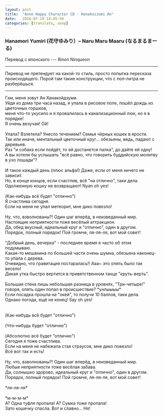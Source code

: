 ```yaml
---
layout: post
title:  "Anne Happy Character CD - Hanakoizumi An"
date:   2016-07-19 14:45:50
categories: [translate, song]
---
```

<div class="modal fade" id="myModal" tabindex="-1" role="dialog" aria-labelledby="myModalLabel" aria-hidden="true">
      <div class="modal-dialog">
        <div class="modal-content">
		<center>
          <div class="modal-body">               
          </div>
		</center>
        </div><!-- /.modal-content -->
      </div><!-- /.modal-dialog -->
    </div><!-- /.modal -->

<div class="thumbnails">
</div>

### Hanamori Yumiri (花守ゆみり）&ndash; Naru Maru Maaru (なるまるまーる) 

Перевод с японского --- Rinon Ninqueon<br>
<hr>
Перевод не претендует на какой-то стиль, просто попытка пересказа происходящего. Порой там такие конструкции, что с пол-литра не разберёшься.
<hr>
Гхм, меня зовут Ан Ханакойдзуми.<br>
Уйдя из дома три часа назад, я упала в рисовое поле, пошёл дождь из цветочных горшков,<br>
меня что-то укусило и я провалилась в канализационный люк, но я в порядке!<br>
Я очень везучая! Ой!<br>
<br>
Упала? Взлетела? Унесло течением? Семья чёрных кошек в ярости.<br>
Так или иначе, ментальный цветочный круг... обезьяны, ведь, падают с деревьев.<br>
Раз "и собака если пойдёт, то ей достанется палка", до дайте ей одну!<br>
А вы хотели бы услышать "всё равно, что говорить буддийскую молитву в ухо лошади"?<br>
<br>
И такое каждый день (плюс альфа!) Даже, если от меня ничего не зависит.<br>
Но, в конце концов, если счастлив, всё "на отлично", таки дела.<br>
Одолженную кошку не возвращают! Nyan oh yes!<br>
<br>
(Как-нибудь всё будет "отлично")<br>
Я счастлива сегодня.<br>
Если на меня не упал метеорит, мне дико повезло!<br>
<br>
Ну, что, взволнованы?! Один шаг вперёд, в неизведанный мир.<br>
Настоящие неприятности тоже весёлый аттракцион.<br>
Да, обед вкусный, идеальный круг и "отлично", один в другом.<br>
Порядок, полный порядок! Пой громче, ля-ля-ля, вот мой совет!<br>
<br>
"Добрый день, вечерка" - последнее время я часто об этом подумываю.<br>
Какая-то мешанина по большей части очень шумна, обезьяна наконец-то упала с дерева.<br>
Очевидно, что гравитация постаралась!! Ааа~ это опять было так весело!<br>
Дикая утка быстро вертится в приветственном танце "круть-верть".<br>
<br>
Большая стена лишь небольшая разница в уровнях, "Три-четыре!" говоря, опять один попал в происшествие? *унлыыыы*<br>
Если посадка прошла на "окей", то получи 10 баллов, таки дела.<br>
Однако погоди, ещё не конец! Say oh yes!<br>
<br><br>
(Как-нибудь всё будет "отлично")<br>
<br>
(Что-нибудь будет "отлично")<br>
<br>
(Абсолютно всё будет "отлично")<br>
Сегодня я тоже счастлива.<br>
Если на меня не набежала стая страусов, мне дико повезло!<br>
Всё вот так и есть!<br>
<br>
Ну, что, взволнованы?! Один шаг вперёд, в неизведанный мир.<br>
Любые неприятности тоже весёлая забава.<br>
Да, солнышко здорово, идеальный круг и "отлично", один в другом.<br>
Порядок, полный порядок! Пой громче, ля-ля-ля, вот мой совет!<br>
<br>
*ля-ля-ля*<br>
<br>
*м-м-м-м*<br>
А? Одна туфля пропала! А? Сумка тоже пропала!<br>
Зато кошечку спасла. Вот и славно... Ня!<br>
<br><br><br><br><br>
